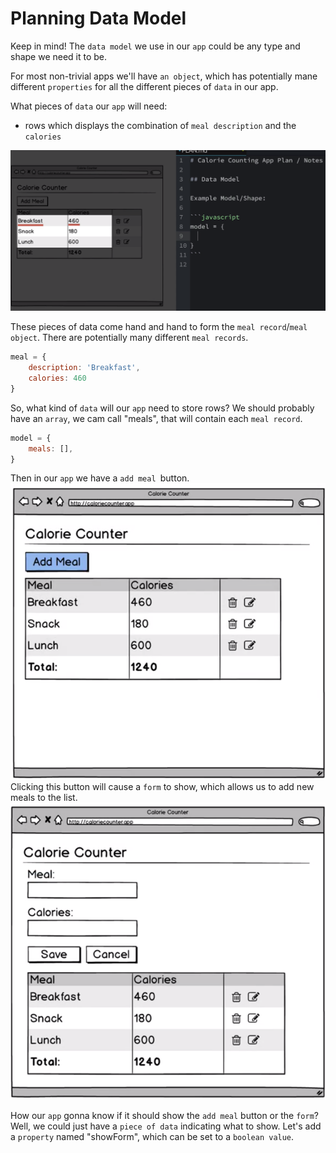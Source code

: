 # Planning Data Model

Keep in mind! The `data model` we use in our `app` could be any type and shape we need it to be. 

For most non-trivial apps we'll have `an object`, which has potentially mane different `properties` for all the different pieces of `data` in our app.  

What pieces of `data` our `app` will need: 
- rows which displays the combination of `meal description` and the `calories`

![rows-data](../rows-data.png)

These pieces of data come hand and hand to form the `meal record`/`meal object`. There are potentially many different `meal records`. 

```js
meal = {
    description: 'Breakfast',
    calories: 460
}
```
So, what kind of `data` will our `app` need to store rows? We should probably have an `array`, we cam call "meals", that will contain each `meal record`. 

```js
model = {
    meals: [],
}
```
Then in our `app` we have a `add meal `button. 
![add-meal-button](../add-meal-button.png)
Clicking this button will cause a `form` to show, which allows us to add new meals to the list. 
![meal-form](../meal-form.png)

How our `app` gonna know if it should show the `add meal` button or the `form`? Well, we could just have a `piece of data` indicating what to show. Let's add a `property` named "showForm", which can be set to a `boolean value`.